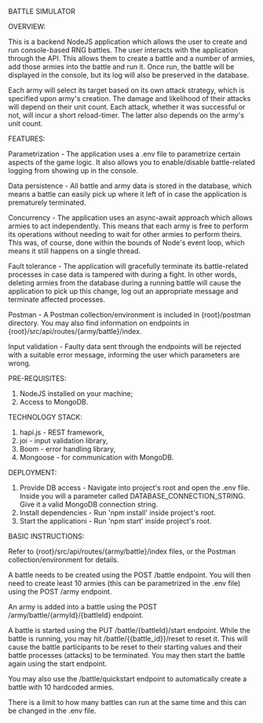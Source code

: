 BATTLE SIMULATOR

OVERVIEW:

This is a backend NodeJS application which allows the user to
create and run console-based RNG battles.
The user interacts with the application through the API.
This allows them to create a battle and a number of armies,
add those armies into the battle and run it.
Once run, the battle will be displayed in the console, but its
log will also be preserved in the database.

Each army will select its target based on its own attack
strategy, which is specified upon army's creation. The damage
and likelihood of their attacks will depend on their unit
count. Each attack, whether it was successful or not, will
incur a short reload-timer. The latter also depends on
the army's unit count.

FEATURES:

Parametrization - The application uses a .env file to
parametrize certain aspects of the game logic. It also allows
you to enable/disable battle-related logging from showing up
in the console.

Data persistence - All battle and army data is stored in
the database, which means a battle can easily pick up
where it left of in case the application is prematurely
terminated.

Concurrency - The application uses an async-await approach
which allows armies to act independently. This means that
each army is free to perform its operations without needing
to wait for other armies to perform theirs. This was, of
course, done within the bounds of Node's event loop, which
means it still happens on a single thread.

Fault tolerance - The application will gracefully terminate
its battle-related processes in case data is tampered with
during a fight. In other words, deleting armies from the
database during a running battle will cause the application
to pick up this change, log out an appropriate message and
terminate affected processes.

Postman - A Postman collection/environment is included
in {root}/postman directory. You may also find information
on endpoints in {root}/src/api/routes/{army/battle}/index.

Input validation - Faulty data sent through the endpoints
will be rejected with a suitable error message, informing
the user which parameters are wrong.


PRE-REQUISITES:
1. NodeJS installed on your machine;
2. Access to MongoDB.

TECHNOLOGY STACK:
1. hapi.js - REST framework,
2. joi - input validation library,
3. Boom - error handling library,
4. Mongoose - for communication with MongoDB.

DEPLOYMENT:
1. Provide DB access -
Navigate into project's root and open the .env file.
Inside you will a parameter called DATABASE_CONNECTION_STRING.
Give it a valid MongoDB connection string.
2. Install dependencies -
Run 'npm install' inside project's root.
3. Start the applicationi -
Run 'npm start' inside project's root.

BASIC INSTRUCTIONS:

Refer to {root}/src/api/routes/{army/battle}/index files,
or the Postman collection/environment for details.

A battle needs to be created using the POST /battle endpoint.
You will then need to create least 10 armies (this can be
parametrized in the .env file) using the POST /army endpoint.

An army is added into a battle using the
POST /army/battle/{armyId}/{battleId} endpoint.

A battle is started using the PUT /battle/{battleId}/start
endpoint. While the battle is running, you may hit
/battle/{{battle_id}}/reset to reset it. This will cause
the battle participants to be reset to their starting values
and their battle processes (attacks) to be terminated. You
may then start the battle again using the start endpoint.

You may also use the /battle/quickstart endpoint to
automatically create a battle with 10 hardcoded armies.

There is a limit to how many battles can run at the same time
and this can be changed in the .env file.
